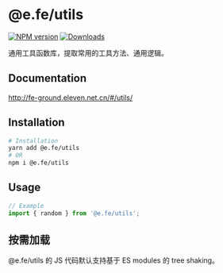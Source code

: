 # @e.fe/utils

[![NPM version][npm-image]][npm-url] [![Downloads][downloads-image]][npm-url]

[npm-url]: https://npmjs.org/package/@e.fe/utils
[downloads-image]: https://img.shields.io/npm/dt/@e.fe/utils.svg
[npm-image]: https://img.shields.io/npm/v/@e.fe/utils.svg

通用工具函数库，提取常用的工具方法、通用逻辑。

## Documentation

http://fe-ground.eleven.net.cn/#/utils/

## Installation

```bash
# Installation
yarn add @e.fe/utils
# OR
npm i @e.fe/utils
```

## Usage

```ts
// Example
import { random } from '@e.fe/utils';
```

## 按需加载

@e.fe/utils 的 JS 代码默认支持基于 ES modules 的 tree shaking。
